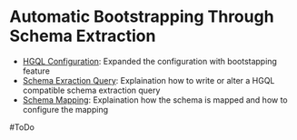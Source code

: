 # Automatic Bootstrapping Through Schema Extraction

- [HGQL Configuration](./config.md): Expanded the configuration with bootstapping feature
- [Schema Exraction Query](./schema_extraction_query.md): Explaination how to write or alter a HGQL compatible schema extraction query
- [Schema Mapping](./schema_mapping.md): Explaination how the schema is mapped and how to configure the mapping

#ToDo
